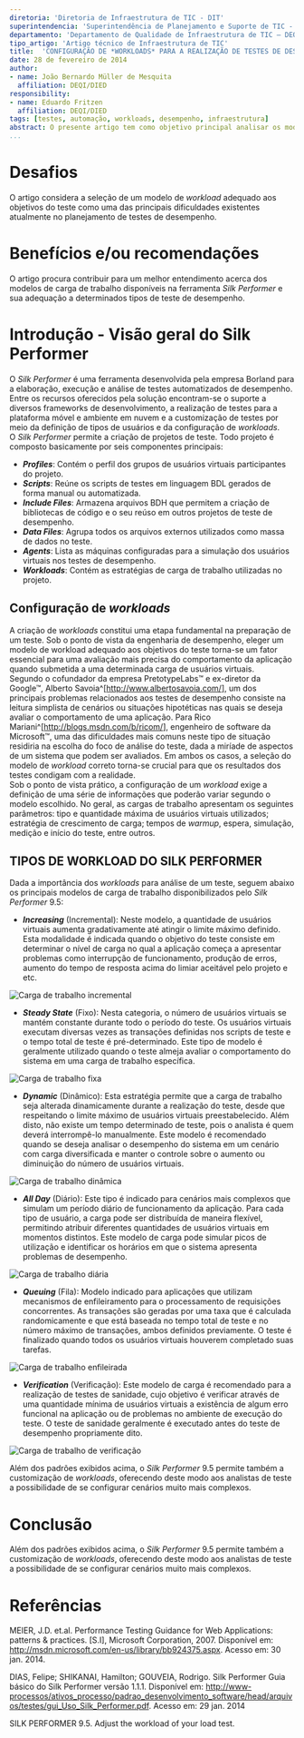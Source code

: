 ```yaml
---
diretoria: 'Diretoria de Infraestrutura de TIC - DIT'
superintendencia: 'Superintendência de Planejamento e Suporte de TIC - SUPS'
departamento: 'Departamento de Qualidade de Infraestrutura de TIC – DEQI'
tipo_artigo: 'Artigo técnico de Infraestrutura de TIC'
title:  'CONFIGURAÇÃO DE *WORKLOADS* PARA A REALIZAÇÃO DE TESTES DE DESEMPENHO VIA *SILK PERFORMER*'
date: 28 de fevereiro de 2014
author:
- name: João Bernardo Müller de Mesquita
  affiliation: DEQI/DIED
responsibility: 
- name: Eduardo Fritzen
  affiliation: DEQI/DIED
tags: [testes, automação, workloads, desempenho, infraestrutura]
abstract: O presente artigo tem como objetivo principal analisar os modelos de *workloads* existentes no *Silk Performer* 9.5 destacando a importância da definição de tais modelos para a engenharia de desempenho.
...
```


# Desafios

O artigo considera a seleção de um modelo de *workload* adequado aos objetivos do teste como uma das principais dificuldades existentes atualmente no planejamento de testes de desempenho.

# Benefícios e/ou recomendações

O artigo procura contribuir para um melhor entendimento acerca dos modelos de carga de trabalho disponíveis na ferramenta *Silk Performer* e sua adequação a determinados tipos de teste de desempenho.

# Introdução - Visão geral do Silk Performer

O *Silk Performer* é uma ferramenta desenvolvida pela empresa Borland para a elaboração, execução e análise de testes automatizados de desempenho. Entre os recursos oferecidos pela solução encontram-se o suporte a diversos frameworks de desenvolvimento, a realização de testes para a plataforma móvel e ambiente em nuvem e a customização de testes por meio da definição de tipos de usuários e da configuração de *workloads*.  
O *Silk Performer* permite a criação de projetos de teste. Todo projeto é composto basicamente por seis componentes principais:   

- ***Profiles***: Contém o perfil dos grupos de usuários virtuais participantes do projeto. 
- ***Scripts***: Reúne os scripts de testes em linguagem BDL gerados de forma manual ou automatizada.
- ***Include Files***: Armazena arquivos BDH que permitem a criação de bibliotecas de código e o seu reúso em outros projetos de teste de desempenho.
- ***Data Files***: Agrupa todos os arquivos externos utilizados como massa de dados no teste.
- ***Agents***: Lista as máquinas configuradas para a simulação dos usuários virtuais nos testes de desempenho.
- ***Workloads***: Contém as estratégias de carga de trabalho utilizadas no projeto.

## Configuração de *workloads*

A criação de *workloads* constitui uma etapa fundamental na preparação de um teste. Sob o ponto de vista da engenharia de desempenho, eleger um modelo de workload adequado aos objetivos do teste torna-se um fator essencial para uma avaliação mais precisa do comportamento da aplicação quando submetida a uma determinada carga de usuários virtuais.  
Segundo o cofundador da empresa PretotypeLabs&trade; e ex-diretor da Google&trade;, Alberto Savoia^[<http://www.albertosavoia.com/>], um dos principais problemas relacionados aos testes de desempenho consiste na leitura simplista de  cenários ou situações hipotéticas nas quais se deseja avaliar o comportamento de uma aplicação. Para Rico Mariani^[<http://blogs.msdn.com/b/ricom/>], engenheiro de software da Microsoft&trade;, uma das dificuldades mais comuns neste tipo de situação residiria na escolha do foco de análise do teste, dada a miríade de aspectos de um sistema que podem ser avaliados. Em ambos os casos, a seleção do modelo de *workload* correto torna-se crucial para que os resultados dos testes condigam com a realidade.  
Sob o ponto de vista prático, a configuração de um *workload* exige a definição de uma série de informações que poderão variar segundo o modelo escolhido. No geral, as cargas de trabalho apresentam os seguintes parâmetros: tipo e quantidade máxima de usuários virtuais utilizados; estratégia de crescimento de carga; tempos de *warmup*, espera, simulação, medição e início do teste, entre outros.

## TIPOS DE WORKLOAD DO SILK PERFORMER

Dada a importância dos *workloads* para análise de um teste, seguem abaixo os principais modelos de carga de trabalho disponibilizados pelo *Silk Performer* 9.5: 

- ***Increasing*** (Incremental): Neste modelo, a quantidade de usuários virtuais aumenta gradativamente até atingir o limite máximo definido. Esta modalidade é indicada quando o objetivo do teste consiste em determinar o nível de carga no qual a aplicação começa a apresentar problemas como interrupção de funcionamento, produção de erros, aumento do tempo de resposta acima do limiar aceitável pelo projeto e etc.

![Carga de trabalho incremental](imagens/artigo_silk_performer-cargotrabalhoincremental.png)

- ***Steady State*** (Fixo): Nesta categoria, o número de usuários virtuais se mantém constante durante todo o período do teste. Os usuários virtuais executam diversas vezes as transações definidas nos scripts de teste e o tempo total de teste é pré-determinado. Este tipo de modelo é geralmente utilizado quando o teste almeja avaliar o comportamento do sistema em uma carga de trabalho específica.

![Carga de trabalho fixa](imagens/artigo_silk_performer-cargotrabalhofixa.png)

- ***Dynamic*** (Dinâmico): Esta estratégia permite que a carga de trabalho seja alterada dinamicamente durante a realização do teste, desde que respeitando o limite máximo de usuários virtuais preestabelecido. Além disto, não existe um tempo determinado de teste, pois o analista é quem deverá interrompê-lo manualmente. Este modelo é recomendado quando se deseja analisar o desempenho do sistema em um cenário com carga diversificada e manter o controle sobre o aumento ou diminuição do número de usuários virtuais.

![Carga de trabalho dinâmica](imagens/artigo_silk_performer-cargotrabalhodinamica.png)

- ***All Day*** (Diário): Este tipo é indicado para cenários mais complexos que simulam um período diário de funcionamento da aplicação. Para cada tipo de usuário, a carga pode ser distribuída de maneira flexível, permitindo atribuir diferentes quantidades de usuários virtuais em momentos distintos. Este modelo de carga pode simular picos de utilização e identificar os horários em que o sistema apresenta problemas de desempenho.

![Carga de trabalho diária](imagens/artigo_silk_performer-cargotrabalhodiaria.png)

- ***Queuing*** (Fila): Modelo indicado para aplicações que utilizam mecanismos de enfileiramento para o processamento de requisições concorrentes. As transações são geradas  por uma taxa que é calculada randomicamente e que está baseada no tempo total de teste e no número máximo de transações, ambos definidos previamente. O teste é finalizado quando todos os usuários virtuais houverem completado suas tarefas.

![Carga de trabalho enfileirada](imagens/artigo_silk_performer-cargotrabalhoenfileirada.png)

- ***Verification*** (Verificação): Este modelo de carga é recomendado para a realização de testes de sanidade, cujo objetivo é verificar através de uma quantidade mínima de usuários virtuais a existência de algum erro funcional na aplicação ou de problemas no ambiente de execução do teste. O teste de sanidade geralmente é executado antes do teste de desempenho propriamente dito.

![Carga de trabalho de verificação](imagens/artigo_silk_performer-cargotrabalhoverificacao.png)

Além dos padrões exibidos acima, o *Silk Performer* 9.5 permite também a customização de *workloads*, oferecendo deste modo aos analistas de teste a possibilidade de se configurar cenários muito mais complexos.

# Conclusão

Além dos padrões exibidos acima, o *Silk Performer* 9.5 permite também a customização de *workloads*, oferecendo deste modo aos analistas de teste a possibilidade de se configurar cenários muito mais complexos.

# Referências

MEIER, J.D. et.al. Performance Testing Guidance for Web Applications: patterns & practices. [S.I], Microsoft Corporation, 2007. Disponível em: <http://msdn.microsoft.com/en-us/library/bb924375.aspx>. Acesso em: 30 jan. 2014.

DIAS, Felipe; SHIKANAI, Hamilton; GOUVEIA, Rodrigo. Silk Performer Guia básico do Silk Performer versão 1.1.1. Disponível em: <http://www-processos/ativos_processo/padrao_desenvolvimento_software/head/arquivos/testes/gui_Uso_Silk_Performer.pdf>. Acesso em: 29 jan. 2014

SILK PERFORMER 9.5. Adjust the workload of your load test.
